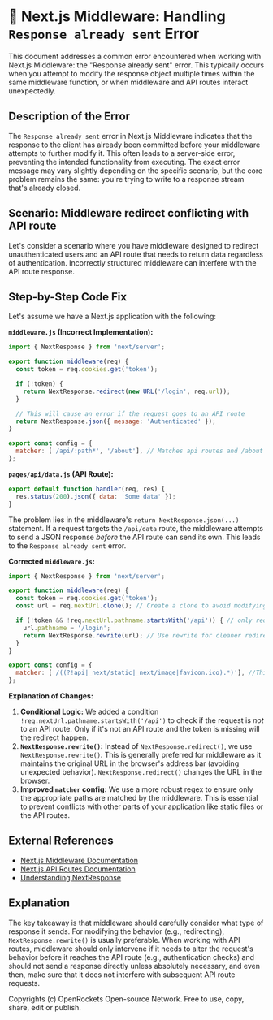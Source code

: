 # 🐞 Next.js Middleware: Handling `Response already sent` Error


This document addresses a common error encountered when working with Next.js Middleware: the "Response already sent" error. This typically occurs when you attempt to modify the response object multiple times within the same middleware function, or when middleware and API routes interact unexpectedly.

## Description of the Error

The `Response already sent` error in Next.js Middleware indicates that the response to the client has already been committed before your middleware attempts to further modify it.  This often leads to a server-side error, preventing the intended functionality from executing.  The exact error message may vary slightly depending on the specific scenario, but the core problem remains the same: you're trying to write to a response stream that's already closed.

## Scenario:  Middleware redirect conflicting with API route

Let's consider a scenario where you have middleware designed to redirect unauthenticated users and an API route that needs to return data regardless of authentication. Incorrectly structured middleware can interfere with the API route response.


## Step-by-Step Code Fix

Let's assume we have a Next.js application with the following:

**`middleware.js` (Incorrect Implementation):**

```javascript
import { NextResponse } from 'next/server';

export function middleware(req) {
  const token = req.cookies.get('token');

  if (!token) {
    return NextResponse.redirect(new URL('/login', req.url));
  }

  // This will cause an error if the request goes to an API route
  return NextResponse.json({ message: 'Authenticated' });
}

export const config = {
  matcher: ['/api/:path*', '/about'], // Matches api routes and /about
};
```

**`pages/api/data.js` (API Route):**

```javascript
export default function handler(req, res) {
  res.status(200).json({ data: 'Some data' });
}
```

The problem lies in the middleware's `return NextResponse.json(...)` statement.  If a request targets the `/api/data` route, the middleware attempts to send a JSON response *before* the API route can send its own.  This leads to the `Response already sent` error.

**Corrected `middleware.js`:**

```javascript
import { NextResponse } from 'next/server';

export function middleware(req) {
  const token = req.cookies.get('token');
  const url = req.nextUrl.clone(); // Create a clone to avoid modifying original

  if (!token && !req.nextUrl.pathname.startsWith('/api')) { // only redirect if not API route
    url.pathname = '/login';
    return NextResponse.rewrite(url); // Use rewrite for cleaner redirects
  }
}

export const config = {
  matcher: ['/((?!api|_next/static|_next/image|favicon.ico).*)'], //This regex will improve the matcher to avoid conflicting with API routes
};
```

**Explanation of Changes:**

1. **Conditional Logic:** We added a condition `!req.nextUrl.pathname.startsWith('/api')` to check if the request is *not* to an API route. Only if it's not an API route and the token is missing will the redirect happen.
2. **`NextResponse.rewrite()`:** Instead of `NextResponse.redirect()`, we use `NextResponse.rewrite()`. This is generally preferred for middleware as it maintains the original URL in the browser's address bar (avoiding unexpected behavior).  `NextResponse.redirect()` changes the URL in the browser.
3. **Improved `matcher` config:** We use a more robust regex to ensure only the appropriate paths are matched by the middleware. This is essential to prevent conflicts with other parts of your application like static files or the API routes.


## External References

* [Next.js Middleware Documentation](https://nextjs.org/docs/app/building-your-application/routing/middleware)
* [Next.js API Routes Documentation](https://nextjs.org/docs/api-routes/introduction)
* [Understanding NextResponse](https://nextjs.org/docs/app/building-your-application/routing/middleware#nextresponse)


## Explanation

The key takeaway is that middleware should carefully consider what type of response it sends.  For modifying the behavior (e.g., redirecting), `NextResponse.rewrite()` is usually preferable. When working with API routes, middleware should only intervene if it needs to alter the request's behavior before it reaches the API route (e.g., authentication checks) and should not send a response directly unless absolutely necessary, and even then, make sure that it does not interfere with subsequent API route requests.


Copyrights (c) OpenRockets Open-source Network. Free to use, copy, share, edit or publish.

